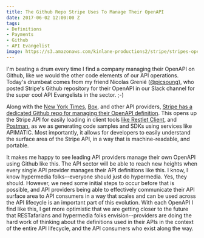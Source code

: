 ```yaml
---
title: The Github Repo Stripe Uses To Manage Their OpenAPI
date: 2017-06-02 12:00:00 Z
tags:
- Definitions
- Payments
- Github
- API Evangelist
image: https://s3.amazonaws.com/kinlane-productions2/stripe/stripes-openapi-specification-on-github.png
---
```


I'm beating a drum every time I find a company managing their OpenAPI on Github, like we would the other code elements of our API operations. Today's drumbeat comes from my friend Nicolas Grenié ([@picsoung](https://twitter.com/picsoung)), who posted Stripe's Github repository for their OpenAPI in our Slack channel for the super cool API Evangelists in the sector. ;-)

Along with the [New York Times](http://apievangelist.com/2017/03/01/new-york-times-manages-their-openapi-using-github/), [Box](http://apievangelist.com/2017/05/22/box-goes-all-in-on-openapi/), and other API providers, [Stripe has a dedicated Github repo for managing their OpenAPI definition](https://github.com/stripe/openapi). This opens up the Stripe API for easily loading in client tools [like Restlet Client](https://restlet.com/modules/client/), and [Postman](https://www.getpostman.com/), as we as generating code samples and SDKs using services like APIMATIC. Most importantly, it allows for developers to easily understand the surface area of the Stripe API, in a way that is machine-readable, and portable.

It makes me happy to see leading API providers manage their own OpenAPI using Github like this. The API sector will be able to reach new heights when every single API provider manages their API definitions like this. I know, I know hypermedia folks--everyone should just do hypermedia. Yes, they should. However, we need some initial steps to occur before that is possible, and API providers being able to effectively communicate their API surface area to API consumers in a way that scales and can be used across the API lifecycle is an important part of this evolution. With each OpenAPI I find like this, I get more optimistic that we are getting closer to the future that RESTafarians and hypermedia folks envision--providers are doing the hard work of thinking about the definitions used in their APIs in the context of the entire API lifecycle, and the API consumers who exist along the way.